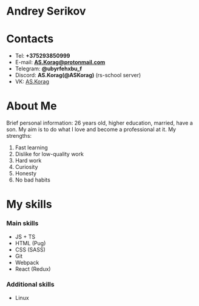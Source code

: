 # Andrey Serikov

# Contacts

- Tel: **+375293850999**
- E-mail: **AS.Korag@protonmail.com**
- Telegram: **@ubyrfehxbu_f**
- Discord: **AS.Korag(@ASKorag)** (rs-school server)
- VK: [AS.Korag](https://vk.com/as.korag)

# About Me

Brief personal information: 26 years old, higher education, married, have a son. My aim is to do what I love and become a professional at it. My strengths:

1. Fast learning
2. Dislike for low-quality work
3. Hard work
4. Curiosity
5. Honesty
6. No bad habits

# My skills

### Main skills

- JS + TS
- HTML (Pug)
- CSS (SASS)
- Git
- Webpack
- React (Redux)

### Additional skills

- Linux
